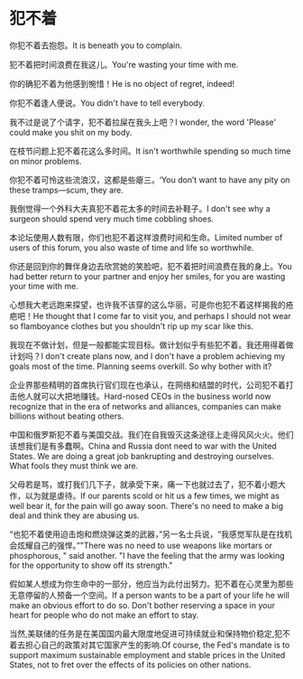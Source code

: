 # 犯不着

<p><span class="chinese">你犯不着去抱怨。</span><span class="english">It is beneath you to complain.</span></p>

<p><span class="chinese">犯不着把时间浪费在我这儿。</span><span class="english">You're wasting your time with me.</span></p>

<p><span class="chinese">你的确犯不着为他感到惋惜！</span><span class="english">He is no object of regret, indeed!</span></p>

<p><span class="chinese">你犯不着逢人便说。</span><span class="english">You didn't have to tell everybody.</span></p>

<p><span class="chinese">我不过是说了个请字，犯不着拉屎在我头上吧？</span><span class="english">I wonder, the word 'Please' could make you shit on my body.</span></p>

<p><span class="chinese">在枝节问题上犯不着花这么多时间。</span><span class="english">It isn't worthwhile spending so much time on minor problems.</span></p>

<p><span class="chinese">你犯不着可怜这些流浪汉，这都是些瘪三。</span><span class="english">‘You don’t want to have any pity on these tramps—scum, they are.</span></p>

<p><span class="chinese">我倒觉得一个外科大夫真犯不着花太多的时间去补鞋子。</span><span class="english">I don't see why a surgeon should spend very much time cobbling shoes.</span></p>

<p><span class="chinese">本论坛使用人数有限，你们也犯不着这样浪费时间和生命。</span><span class="english">Limited number of users of this forum, you also waste of time and life so worthwhile.</span></p>

<p><span class="chinese">你还是回到你的舞伴身边去欣赏她的笑脸吧，犯不着把时间浪费在我的身上。</span><span class="english">You had better return to your partner and enjoy her smiles, for you are wasting your time with me.</span></p>

<p><span class="chinese">心想我大老远跑来探望，也许我不该穿的这么华丽，可是你也犯不着这样揭我的疮疤吧！</span><span class="english">He thought that I come far to visit you, and perhaps I should not wear so flamboyance clothes but you shouldn't rip up my scar like this.</span></p>

<p><span class="chinese">我现在不做计划，但是一般都能实现目标。做计划似乎有些犯不着。我还用得着做计划吗？</span><span class="english">I don't create plans now, and I don't have a problem achieving my goals most of the time. Planning seems overkill. So why bother with it?</span></p>

<p><span class="chinese">企业界那些精明的首席执行官们现在也承认，在网络和结盟的时代，公司犯不着打击他人就可以大把地赚钱。</span><span class="english">Hard-nosed CEOs in the business world now recognize that in the era of networks and alliances, companies can make billions without beating others.</span></p>

<p><span class="chinese">中国和俄罗斯犯不着与美国交战。我们在自我毁灭这条途径上走得风风火火。他们该想我们是有多蠢啊。</span><span class="english">China and Russia dont need to war with the United States. We are doing a great job bankrupting and destroying ourselves. What fools they must think we are.</span></p>

<p><span class="chinese">父母若是骂，或打我们几下子，就承受下来，痛一下也就过去了，犯不着小题大作，以为就是虐待。</span><span class="english">If our parents scold or hit us a few times, we might as well bear it, for the pain will go away soon. There's no need to make a big deal and think they are abusing us.</span></p>

<p><span class="chinese">“也犯不着使用迫击炮和燃烧弹这类的武器，”另一名士兵说，“我感觉军队是在找机会炫耀自己的强悍。”</span><span class="english">"There was no need to use weapons like mortars or phosphorous, " said another. "I have the feeling that the army was looking for the opportunity to show off its strength."</span></p>

<p><span class="chinese">假如某人想成为你生命中的一部分，他应当为此付出努力。犯不着在心灵里为那些无意停留的人预备一个空间。</span><span class="english">If a person wants to be a part of your life he will make an obvious effort to do so. Don't bother reserving a space in your heart for people who do not make an effort to stay.</span></p>

<p><span class="chinese">当然,美联储的任务是在美国国内最大限度地促进可持续就业和保持物价稳定,犯不着去担心自己的政策对其它国家产生的影响.</span><span class="english">Of course, the Fed's mandate is to support maximum sustainable employment and stable prices in the United States, not to fret over the effects of its policies on other nations.</span></p>


